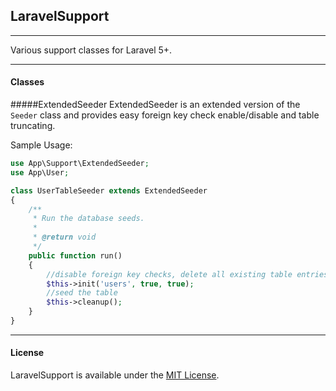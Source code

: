 ## LaravelSupport
---

Various support classes for Laravel 5+.

---

#### Classes

#####ExtendedSeeder
ExtendedSeeder is an extended version of the `Seeder` class and provides easy foreign key check enable/disable and table truncating.

Sample Usage:

```php
use App\Support\ExtendedSeeder;
use App\User;

class UserTableSeeder extends ExtendedSeeder
{
    /**
     * Run the database seeds.
     *
     * @return void
     */
    public function run()
    {
        //disable foreign key checks, delete all existing table entries
        $this->init('users', true, true); 
        //seed the table
        $this->cleanup();
    }
}
```

---
#### License
LaravelSupport is available under the [MIT License](LICENSE).
